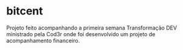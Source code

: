 # bitcent
Projeto feito acompanhando a primeira semana Transformação DEV ministrado pela Cod3r onde foi desenvolvido um projeto de acompanhamento financeiro.
